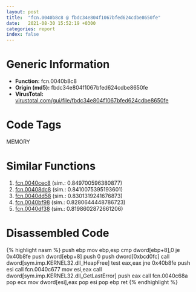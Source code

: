 ```yaml
---
layout: post
title:  "fcn.0040b8c8 @ fbdc34e804f1067bfed624cdbe8650fe"
date:   2021-08-30 15:52:19 +0300
categories: report
index: false
---
```


# Generic Information
- **Function:** fcn.0040b8c8
- **Origin (md5):** fbdc34e804f1067bfed624cdbe8650fe
- **VirusTotal:** [virustotal.com/gui/file/fbdc34e804f1067bfed624cdbe8650fe][virustotal_ref]

# Code Tags
<span class="tag" id="MEMORY">MEMORY</span>


# Similar Functions

1. [fcn.0040cec8][similar_1_ref] (sim.: 0.849700596380877)
2. [fcn.00408dc8][similar_2_ref] (sim.: 0.8410075395193601)
3. [fcn.0040dd58][similar_3_ref] (sim.: 0.8301319241676873)
4. [fcn.0040bf98][similar_4_ref] (sim.: 0.8280644448786723)
5. [fcn.0040df38][similar_5_ref] (sim.: 0.8198602872661206)


# Disassembled Code

{% highlight nasm %}
push ebp
mov ebp,esp
cmp dword[ebp+8],0
je 0x40b8fe
push dword[ebp+8]
push 0
push dword[0xbcd0fc]
call dword[sym.imp.KERNEL32.dll_HeapFree]
test eax,eax
jne 0x40b8fe
push esi
call fcn.0040c677
mov esi,eax
call dword[sym.imp.KERNEL32.dll_GetLastError]
push eax
call fcn.0040c68a
pop ecx
mov dword[esi],eax
pop esi
pop ebp
ret 
{% endhighlight %}


[similar_1_ref]: /report/fcn.0040cec8@4e7335a256154dbc07a5bd862e9622fe
[similar_2_ref]: /report/fcn.00408dc8@513a8bfcd5da1a9aee6dd942ecac565e
[similar_3_ref]: /report/fcn.0040dd58@4172bfaa8f37cba53d6d5dc80478637a
[similar_4_ref]: /report/fcn.0040bf98@d79e4735d09cd3e3c55bd930ee7a7bf7
[similar_5_ref]: /report/fcn.0040df38@3d0ec851566b617e7e4e75da3dd9651c
[virustotal_ref]: https://www.virustotal.com/gui/file/fbdc34e804f1067bfed624cdbe8650fe